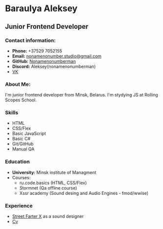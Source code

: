 # Baraulya Aleksey

## Junior Frontend Developer

### Contact information:

- **Phone:** +37529 7052155
- **Email:** nonamenonumber.studio@gmail.com
- **GitHub:** [Nonamenonumberman](https://github.com/Nonamenonumberman)
- **Discord:** Aleksey(nonamenonumberman)
- [VK](https://vk.com/id87743977)

### About Me:

I'm junior frontend developer from Minsk, Belarus. 
I'm stydying JS at Rolling Scopes School.

### Skills

- HTML
- CSS/Flex
- Basic JavaScript
- Basic C#
- Git/GitHub
- Manual QA

### Education
- **University:** Minsk institute of Managment
- Courses:
    - ru.code.basics (HTML, CSS/Flex)
    - Stormnet (Qa offline course)
    - Xssr academy (Sound desing and Audio Engines - fmod/wwise)

### Experience
- [Street Farter X](https://apps.apple.com/us/app/street-farter-x/id535467016) as a sound designer
- [Cv](https://nonamenonumberman.github.io/rsschool-cv/cv)
